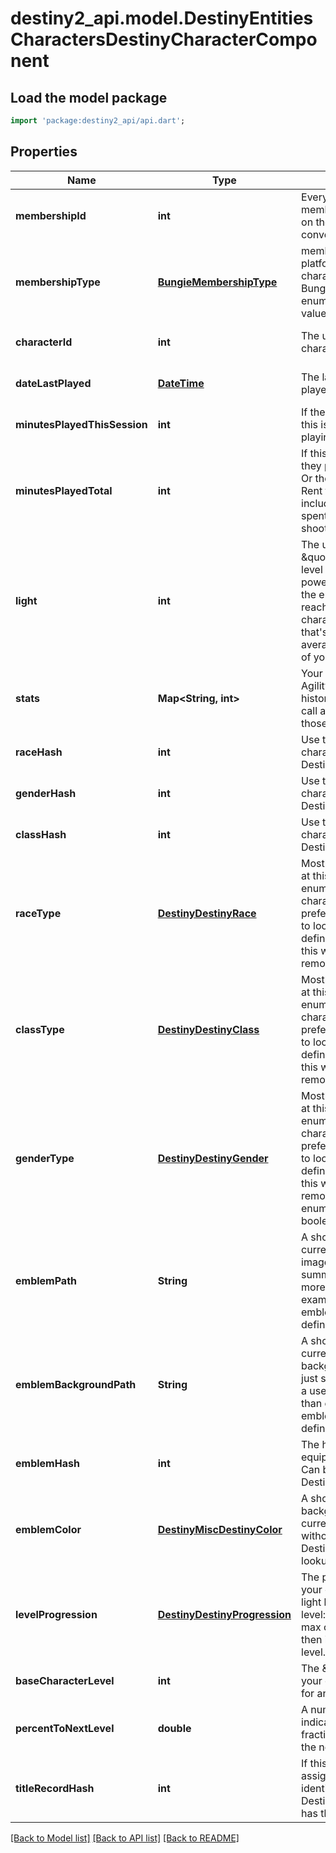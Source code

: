 # destiny2_api.model.DestinyEntitiesCharactersDestinyCharacterComponent

## Load the model package
```dart
import 'package:destiny2_api/api.dart';
```

## Properties
Name | Type | Description | Notes
------------ | ------------- | ------------- | -------------
**membershipId** | **int** | Every Destiny Profile has a membershipId. This is provided on the character as well for convenience. | [optional] [default to null]
**membershipType** | [**BungieMembershipType**](BungieMembershipType.md) | membershipType tells you the platform on which the character plays. Examine the BungieMembershipType enumeration for possible values. | [optional] [default to null]
**characterId** | **int** | The unique identifier for the character. | [optional] [default to null]
**dateLastPlayed** | [**DateTime**](DateTime.md) | The last date that the user played Destiny. | [optional] [default to null]
**minutesPlayedThisSession** | **int** | If the user is currently playing, this is how long they&#39;ve been playing. | [optional] [default to null]
**minutesPlayedTotal** | **int** | If this value is 525,600, then they played Destiny for a year. Or they&#39;re a very dedicated Rent fan. Note that this includes idle time, not just time spent actually in activities shooting things. | [optional] [default to null]
**light** | **int** | The user&#39;s calculated \&quot;Light Level\&quot;. Light level is an indicator of your power that mostly matters in the end game, once you&#39;ve reached the maximum character level: it&#39;s a level that&#39;s dependent on the average Attack/Defense power of your items. | [optional] [default to null]
**stats** | **Map&lt;String, int&gt;** | Your character&#39;s stats, such as Agility, Resilience, etc... *not* historical stats.  You&#39;ll have to call a different endpoint for those. | [optional] [default to {}]
**raceHash** | **int** | Use this hash to look up the character&#39;s DestinyRaceDefinition. | [optional] [default to null]
**genderHash** | **int** | Use this hash to look up the character&#39;s DestinyGenderDefinition. | [optional] [default to null]
**classHash** | **int** | Use this hash to look up the character&#39;s DestinyClassDefinition. | [optional] [default to null]
**raceType** | [**DestinyDestinyRace**](DestinyDestinyRace.md) | Mostly for historical purposes at this point, this is an enumeration for the character&#39;s race.  It&#39;ll be preferable in the general case to look up the related definition: but for some people this was too convenient to remove. | [optional] [default to null]
**classType** | [**DestinyDestinyClass**](DestinyDestinyClass.md) | Mostly for historical purposes at this point, this is an enumeration for the character&#39;s class.  It&#39;ll be preferable in the general case to look up the related definition: but for some people this was too convenient to remove. | [optional] [default to null]
**genderType** | [**DestinyDestinyGender**](DestinyDestinyGender.md) | Mostly for historical purposes at this point, this is an enumeration for the character&#39;s Gender.  It&#39;ll be preferable in the general case to look up the related definition: but for some people this was too convenient to remove. And yeah, it&#39;s an enumeration and not a boolean. Fight me. | [optional] [default to null]
**emblemPath** | **String** | A shortcut path to the user&#39;s currently equipped emblem image. If you&#39;re just showing summary info for a user, this is more convenient than examining their equipped emblem and looking up the definition. | [optional] [default to null]
**emblemBackgroundPath** | **String** | A shortcut path to the user&#39;s currently equipped emblem background image. If you&#39;re just showing summary info for a user, this is more convenient than examining their equipped emblem and looking up the definition. | [optional] [default to null]
**emblemHash** | **int** | The hash of the currently equipped emblem for the user. Can be used to look up the DestinyInventoryItemDefinition. | [optional] [default to null]
**emblemColor** | [**DestinyMiscDestinyColor**](DestinyMiscDestinyColor.md) | A shortcut for getting the background color of the user&#39;s currently equipped emblem without having to do a DestinyInventoryItemDefinition lookup. | [optional] [default to null]
**levelProgression** | [**DestinyDestinyProgression**](DestinyDestinyProgression.md) | The progression that indicates your character&#39;s level. Not their light level, but their character level: you know, the thing you max out a couple hours in and then ignore for the sake of light level. | [optional] [default to null]
**baseCharacterLevel** | **int** | The \&quot;base\&quot; level of your character, not accounting for any light level. | [optional] [default to null]
**percentToNextLevel** | **double** | A number between 0 and 100, indicating the whole and fractional % remaining to get to the next character level. | [optional] [default to null]
**titleRecordHash** | **int** | If this Character has a title assigned to it, this is the identifier of the DestinyRecordDefinition that has that title information. | [optional] [default to null]

[[Back to Model list]](../README.md#documentation-for-models) [[Back to API list]](../README.md#documentation-for-api-endpoints) [[Back to README]](../README.md)


